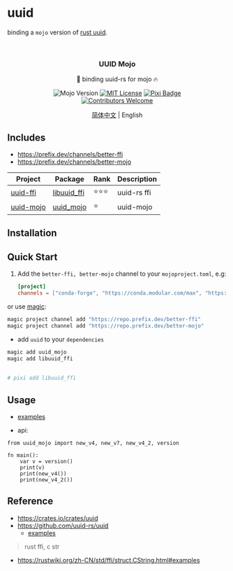 # uuid

binding a `mojo` version of [rust uuid](https://github.com/uuid-rs/uuid).

<a name="readme-top"></a>

<!-- PROJECT LOGO -->
<br />
<div align="center">

<h3 align="center">UUID Mojo</h3>

  <p align="center">
    🐝 binding uuid-rs for mojo 🔥
    <br/>

![Mojo Version][language-shield]
[![MIT License][license-shield]][license-url]
[![Pixi Badge](https://img.shields.io/endpoint?url=https://raw.githubusercontent.com/prefix-dev/pixi/main/assets/badge/v0.json)](https://pixi.sh)
<br/>
[![Contributors Welcome][contributors-shield]][contributors-url]

[简体中文](README_CN.md) | English

  </p>
</div>

## Includes

- https://prefix.dev/channels/better-ffi
- https://prefix.dev/channels/better-mojo

| Project                           | Package                 | Rank   | Description |
|-----------------------------------|-------------------------|--------|-------------|
| [uuid-ffi](./packages/uuid-ffi)   | [libuuid_ffi][uuid-ffi] | ⭐️⭐️⭐️ | uuid-rs ffi |
| [uuid-mojo](./packages/uuid-mojo) | [uuid_mojo][uuid-mojo]  | ⭐️     | uuid-mojo   |

## Installation

## Quick Start

1. Add the `better-ffi, better-mojo` channel to your `mojoproject.toml`, e.g:
   ```toml
   [project]
   channels = ["conda-forge", "https://conda.modular.com/max", "https://repo.prefix.dev/better-ffi",  "https://repo.prefix.dev/better-mojo", ]
   ```

or use [magic](https://docs.modular.com/magic/):

```ruby
magic project channel add "https://repo.prefix.dev/better-ffi" 
magic project channel add "https://repo.prefix.dev/better-mojo" 
```

- add `uuid` to your `dependencies`

```ruby
magic add uuid_mojo
magic add libuuid_ffi
 
 
# pixi add libuuid_ffi
```

## Usage

- [examples](./packages/uuid-mojo/examples)

- api:

```mojo
from uuid_mojo import new_v4, new_v7, new_v4_2, version

fn main():
    var v = version()
    print(v)
    print(new_v4())
    print(new_v4_2())

```

## Reference

- https://crates.io/crates/uuid
- https://github.com/uuid-rs/uuid
    - [examples](https://github.com/uuid-rs/uuid/tree/main/examples)

> rust ffi, c str

- https://rustwiki.org/zh-CN/std/ffi/struct.CString.html#examples

[language-shield]: https://img.shields.io/badge/Mojo%F0%9F%94%A5-24.5-orange

[license-shield]: https://img.shields.io/github/license/better-mojo/jojo?logo=github

[license-url]: https://github.com/better-mojo/jojo/blob/main/LICENSE

[contributors-shield]: https://img.shields.io/badge/contributors-welcome!-blue

[contributors-url]: https://github.com/better-mojo/uuid#contributing

[uuid-ffi]: https://prefix.dev/channels/better-ffi/packages/libuuid_ffi

[uuid-mojo]: https://prefix.dev/channels/better-mojo/packages/uuid_mojo




